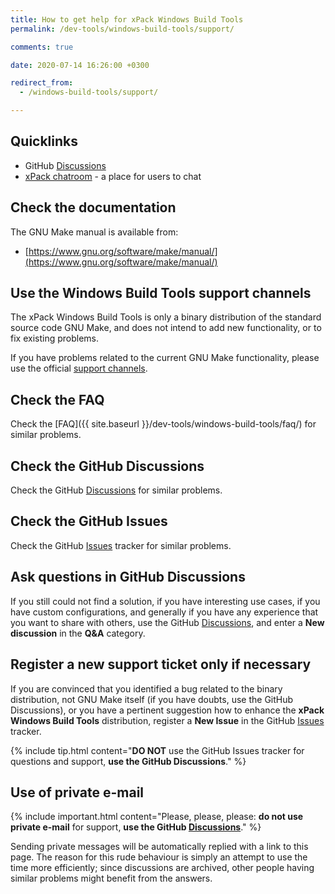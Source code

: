```yaml
---
title: How to get help for xPack Windows Build Tools
permalink: /dev-tools/windows-build-tools/support/

comments: true

date: 2020-07-14 16:26:00 +0300

redirect_from:
  - /windows-build-tools/support/

---
```


## Quicklinks

- GitHub [Discussions](https://github.com/xpack-dev-tools/windows-build-tools-xpack/discussions/)
- [xPack chatroom](https://gitter.im/xpack/) - a place for users to chat

## Check the documentation

The GNU Make manual is available from:

- [https://www.gnu.org/software/make/manual/](https://www.gnu.org/software/make/manual/)

## Use the Windows Build Tools support channels

The xPack Windows Build Tools is only a binary distribution of
the standard source code
GNU Make, and does not intend to add new functionality, or to fix existing
problems.

If you have problems related to the current GNU Make functionality, please
use the official [support channels](http://savannah.gnu.org/projects/make/).

## Check the FAQ

Check the [FAQ]({{ site.baseurl }}/dev-tools/windows-build-tools/faq/)
for similar problems.

## Check the GitHub Discussions

Check the GitHub [Discussions](https://github.com/xpack-dev-tools/windows-build-tools-xpack/discussions/) for
similar problems.

## Check the GitHub Issues

Check the GitHub
[Issues](https://github.com/xpack-dev-tools/windows-build-tools-xpack/issues/)
tracker for similar problems.

## Ask questions in GitHub Discussions

If you still could not find a solution, if you have interesting use
cases, if you have custom configurations, and generally if you have
any experience that you want to share with others, use the GitHub
[Discussions](https://github.com/xpack-dev-tools/windows-build-tools-xpack/discussions/),
and enter a **New discussion** in the **Q&A** category.

## Register a new support ticket only if necessary

If you are convinced that you identified a bug related to the binary
distribution, not GNU Make itself (if you have doubts, use the GitHub Discussions),
or you have a pertinent suggestion how to enhance the **xPack Windows Build Tools**
distribution, register a **New Issue** in the GitHub
[Issues](https://github.com/xpack-dev-tools/windows-build-tools-xpack/issues/)
tracker.

{% include tip.html content="**DO NOT** use the GitHub Issues tracker
for questions and support, **use the GitHub Discussions**." %}

## Use of private e-mail

{% include important.html content="Please, please, please: **do not use
private e-mail** for support, **use the GitHub
[Discussions](https://github.com/xpack-dev-tools/windows-build-tools-xpack/discussions/)**." %}

Sending private messages will be automatically replied with
a link to this page.
The reason for this rude behaviour is simply an attempt to use
the time more efficiently; since discussions are archived, other people
having similar problems might benefit from the answers.
